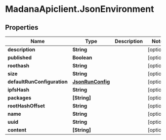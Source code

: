 # MadanaApiclient.JsonEnvironment

## Properties

Name | Type | Description | Notes
------------ | ------------- | ------------- | -------------
**description** | **String** |  | [optional] 
**published** | **Boolean** |  | [optional] 
**roothash** | **String** |  | [optional] 
**size** | **String** |  | [optional] 
**defaultRunConfiguration** | [**JsonRunConfig**](JsonRunConfig.md) |  | [optional] 
**ipfsHash** | **String** |  | [optional] 
**packages** | **[String]** |  | [optional] 
**rootHashOffset** | **String** |  | [optional] 
**name** | **String** |  | [optional] 
**uuid** | **String** |  | [optional] 
**content** | **[String]** |  | [optional] 


